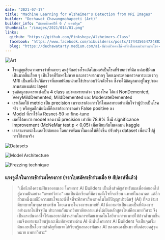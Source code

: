 ```yaml
---
date: "2021-07-17"
title: "Machine Learning for Alzheimer's Detection from MRI Images"
builder: "Dechawat Chawangmahapeeti (Art)"
builder_info: "มัธยมศึกษาปีที่ 6 / นครปฐม"
thumbnail: "/images/2021/014/01.png"
links:
  github: "https://github.com/Pinkshepz/Alzheimers-Class"
  facebook: "https://www.facebook.com/aibuildersx/posts/174435654724882"
  blog: "https://dechawatarty.medium.com/ai-ก็ช่วยชีวิตคนได้-สร้างโมเดลช่วยทำนายโรค-alzheimers-จากภาพ-mri-ด้วย-fastai-87001f755a97"
---
```


![Art](/images/2021/014/01.png)

- โรคสูญเสียความทรงจำที่หลายๆ คนรู้จักอย่างโรคอัลไซเมอร์เป็นโรคที่ร้ายกว่าที่คิด แต่ละปีมีคนเป็นมากขึ้นเรื่อย ๆ เป็นโรคที่รักษาไม่หาย และตรวจยากมากๆ โดยเฉพาะตอนตรวจหาระยะแรกๆ
MRI เป็นหนึ่งในวิธีตรวจที่แพทย์นิยมนำมาใช้ประกอบวินิจฉัยโรค ซึ่งจะได้ข้อมูลมาอยู่ในรูปของภาพสมองแต่ละ layer
- ชุดข้อมูลของเราแบ่งเป็น 4 class แบ่งตามระยะต่าง ๆ ของโรค ได้แก่ NonDemented, VeryMildDemented, MildDemented และ ModerateDemented
- เราเลือกใช้ metric เป็น precision เพราะเราต้องการให้โมเดลทายอย่างมั่นใจว่าผู้ป่วยเป็นโรคจริง ๆ หรือพูดอีกนัยนึงก็คือเราต้องการลดค่า False positive ลง
- Model ที่เราใช้คือ Resnet-50 มา fine-tune 
- ผลที่ได้พบว่า model ของเรามี  precision เท่ากับ 78.8% ซึ่งมี significance improvement (McNeMar test p < 0.05) เมื่อเทียบกับโมเดลบน kaggle
- เราสามารถนำโมเดลไปต่อยอด โดยการพัฒนาโมเดลให้ดียิ่งขึ้น ปรับปรุง dataset เพื่อนำไปสู่การใช้งานจริง

![Datasets](/images/2021/014/02.jpg)


![Model Architecture](/images/2021/014/03.png)


![Frezzing technique](/images/2021/014/04.png)

### แรงจูงใจในการเข้าร่วมโครงการ (จากใบสมัครเข้าร่วมเมื่อ 9 สัปดาห์ที่แล้ว)

> "เมื่อนึกถึงความฝันของตนเอง โครงการ AI Builders เป็นสิ่งสำคัญสำหรับผมเพื่อต่อยอดไปสู่ความฝันอย่าง “แพทย์วิศวะ” ผมเป็นนักเรียนที่มีความตั้งใจที่จะเรียน แพทย์ในอนาคต แต่อีกส่วนหนึ่งผมก็มีความสนใจและตั้งใจที่จะศึกษาเรื่องเทคโนโลยีปัญญาประดิษฐ์ (AI) ที่จะเข้ามามีบทบาทในทุกสาขาอาชีพ โดยเฉพาะในวงการแพทย์ที่ AI มีความจำเป็นและเป็นที่ต้องการอย่างมากในปัจจุบัน ประกอบกับมหาวิทยาลัยหลายแห่งได้เปิดหลักสูตรใหม่คือแพทย์วิศวะ จึงเป็นแรงบันดาลใจให้ผมอยากมีส่วนร่วมในการพัฒนาเทคโนโลยีทางการแพทย์ให้ก้าวล้ำมากขึ้น ผมจึงพยายามเรียนรู้และเพิ่มทักษะทางด้าน AI ดังนั้นโครงการ AI Builders จึงเป็นจุดเริ่มต้นและเป็นโอกาสสำคัญที่ผมจะได้เรียนรู้และลองพัฒนา AI ของตนเองขึ้นมา เพื่อต่อยอดสู่จุดหมาย แพทย์วิศวะ"